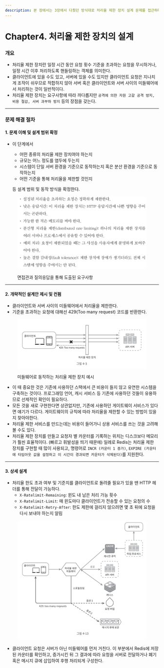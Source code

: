 ```yaml
---
description: 본 장에서는 3장에서 다뤘던 방식대로 처리율 제한 장치 설계 문제를 접근하며, 문제 해결 방식과 처리율 제한 장치에 대한 내용을 전달한다.
---
```


# Chapter4. 처리율 제한 장치의 설계

### 개요 &#x20;

* 처리율 제한 장치란 일정 시간 동안 요청 횟수 기준을 초과하는 요청을 무시하거나, 일정 시간 이후 처리하도록 핸들링하는 객체를 의미한다. &#x20;
* 클라이언트에 있을 수도 있고, 서버에 있을 수도 있지만 클라이언트 요청은 지나치게 조작이 쉬우므로 적합하지 않아 서버 혹은 클라이언트와 서버 사이의 미들웨어에서 처리하는 것이 일반적이다.
* 처리율 제한 장치는 요구사항에 따라 까다롭지만 `공격에 의한 자원 고갈 공격 방지, 비용 절감, 서버 과부하 방지` 등의 장점을 갖는다.

***

### 문제 해결 절차

#### 1. 문제 이해 및 설계 범위 확정

*   이 단계에서

    * 어떤 종류의 처리율 제한 장치여야 하는지
    * 규모는 어느 정도를 염두에 두는지
    * 시스템이 단일 서버 환경을 기준으로 동작하는지 혹은 분산 환경을 기준으로 동작하는지
    * 어떤 기준을 통해 처리율을 제한할 것인지

    등 설계 범위 및 동작 방식을 확정한다.

<figure><img src="../../.gitbook/assets/image%20(1).png" alt=""><figcaption><p>면접관과 질의응답을 통해 도출된 요구사항</p></figcaption></figure>

***

#### 2. 개략적인 설계안 제시 및 컨펌

* 클라이언트와 서버 사이의 미들웨어에서 처리율을 제한한다.
* 기준을 초과하는 요청에 대해선 429(Too many request) 코드를 반환한다.

<figure><img src="../../.gitbook/assets/image%20(1)%20(1).png" alt=""><figcaption><p>미들웨어로 동작하는 처리율 제한 장치 예시</p></figcaption></figure>

* 이 때 중요한 것은 기존에 사용하던 스택에서 큰 비용이 들지 않고 유연한 시스템을 구축하는 것이다. 프로그래밍 언어, 캐시 서비스 등 기존에 사용하던 것들이 유용하므로 선제적인 확인이 필요하다.
* 모든 것을 새로 구현한다면 상관없지만, 기존에 사용하던 게이트웨이 서비스가 있다면 얘기가 다르다. 게이트웨이의 규칙에 따라 처리율을 제한할 수 있는 방법이 있을지 찾아야한다.
* 처리율 제한 서비스를 만드는데는 비용이 들어가니 상용 서비스를 쓰는 것을 고려해볼 수도 있다.
* 처리율 제한 장치를 만들고 요청자 별 카운터를 기록하는 위치는 디스크보다 메모리가 훨씬 효율적이다. (빠르고 휘발성을 띄기 때문에) 일례로 Redis는 처리율 제한 장치를 구현할 때 많이 사용되고, 명령어로 `INCR (카운터 1 증가)`, `EXPIRE (카운터에 타임아웃 값을 설정하고 이 시간이 경과되면 카운터가 삭제된다)`를 지원한다.

***

#### 3. 상세 설계

* 처리율 한도 초과 여부 및 기준치를 클라이언트로 돌려줄 필요가 있을 땐 HTTP 헤더를 통해 전달이 가능하다.
  * `X-Ratelimit-Remaining`: 윈도 내 남은 처리 가능 횟수
  * `X-Ratelimit-Limit`: 매 윈도마다 클라이언트가 전송할 수 있는 요청의 수
  * `X-Ratelimit-Retry-After`: 한도 제한에 걸리지 않으려면 몇 초 뒤에 요청을 다시 보내야 하는지 알림

<figure><img src="../../.gitbook/assets/image%20(2).png" alt="" width="563"><figcaption></figcaption></figure>

* 클라이언트 요청은 서버가 아닌 미들웨어를 먼저 거친다. 이 부분에서 Redis에 저장된 카운터를 확인하고, 증가시킨 뒤 그 결과에 따라 요청을 서버로 전달하거나 폐기 혹은 메시지 큐에 삽입하여 후행 처리되게 구성한다.
